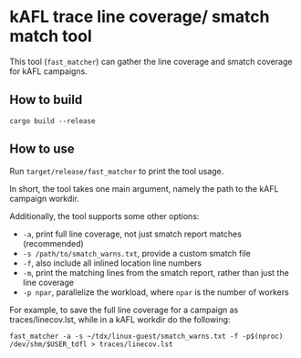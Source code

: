 # kAFL trace line coverage/ smatch match tool
This tool (`fast_matcher`) can gather the line coverage and smatch
coverage for kAFL campaigns.

## How to build
`cargo build --release`

## How to use
Run `target/release/fast_matcher` to print the tool usage.

In short, the tool takes one main argument, namely the path to the kAFL campaign workdir. 

Additionally, the tool supports some other options:

* `-a`, print full line coverage, not just smatch report matches (recommended)
* `-s /path/to/smatch_warns.txt`, provide a custom smatch file
* `-f`, also include all inlined location line numbers
* `-m`, print the matching lines from the smatch report, rather than just the line coverage
* `-p npar`, parallelize the workload, where `npar` is the number of workers

For example, to save the full line coverage for a campaign as
traces/linecov.lst, while in a kAFL workdir do the following:

`fast_matcher -a -s ~/tdx/linux-guest/smatch_warns.txt -f -p$(nproc) /dev/shm/$USER_tdfl > traces/linecov.lst`
